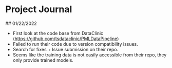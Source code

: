 # Project Journal

## 01/22/2022

- First look at the code base from DataClinic (https://github.com/tsdataclinic/PMLDataPipeline)
- Failed to run their code due to version compatibility issues. 
- Search for fixes + Issue submission on their repo.
- Seems like the training data is not easily accessible from their repo, they only provide trained models.

